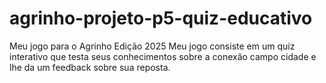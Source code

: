 # agrinho-projeto-p5-quiz-educativo
Meu jogo para o Agrinho Edição 2025
  Meu jogo consiste em um quiz interativo que testa seus conhecimentos sobre a conexão campo cidade e lhe da um feedback sobre sua reposta.

